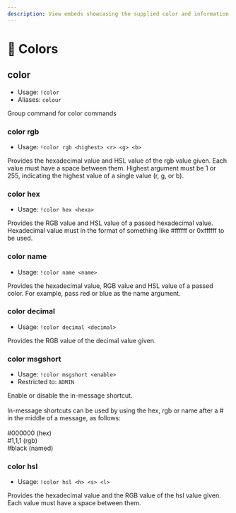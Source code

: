 ```yaml
---
description: View embeds showcasing the supplied color and information about it
---
```


# 🍪 Colors

## color

* Usage: `!color`
* Aliases: `colour`

Group command for color commands

### color rgb

* Usage: `!color rgb <highest> <r> <g> <b>`

Provides the hexadecimal value and HSL value of the rgb value given. Each value must have a space between them. Highest argument must be 1 or 255, indicating the highest value of a single value (r, g, or b).

### color hex

* Usage: `!color hex <hexa>`

Provides the RGB value and HSL value of a passed hexadecimal value. Hexadecimal value must in the format of something like #ffffff or 0xffffff to be used.

### color name

* Usage: `!color name <name>`

Provides the hexadecimal value, RGB value and HSL value of a passed color. For example, pass red or blue as the name argument.

### color decimal

* Usage: `!color decimal <decimal>`

Provides the RGB value of the decimal value given.

### color msgshort

* Usage: `!color msgshort <enable>`
* Restricted to: `ADMIN`

Enable or disable the in-message shortcut.\
\
In-message shortcuts can be used by using the hex, rgb or name after a # in the middle of a message, as follows:\
\
\#000000 (hex)\
\#1,1,1 (rgb)\
\#black (named)

### color hsl

* Usage: `!color hsl <h> <s> <l>`

Provides the hexadecimal value and the RGB value of the hsl value given. Each value must have a space between them.
